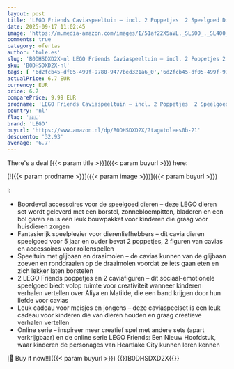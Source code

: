 ```yaml
---
layout: post
title: 'LEGO Friends Caviaspeeltuin – incl. 2 Poppetjes  2 Speelgoed Dieren Figuren en Veel Verzorgingsaccessoires – Creatief Verjaardagscadeau voor Meisjes van 6 Jaar en Ouder – 42640'
date: 2025-09-17 11:02:45
image: 'https://m.media-amazon.com/images/I/51af22X5aVL._SL500_._SL400_.jpg'
comments: true
category: ofertas
author: 'tole.es'
slug: 'B0DHSDXD2X-nl LEGO Friends Caviaspeeltuin – incl. 2 Poppetjes 2...'
sku: 'B0DHSDXD2X-nl'
tags: [ '6d2fcb45-df05-499f-9780-9477bed321a6_0','6d2fcb45-df05-499f-9780-9477bed321a6_501','Arborist Merchandising Root','Bouw- & constructiespeelgoed','Creatieve spellen','Educatief speelgoed','Self Service','Special Features Stores','Speelgoed & spellen','Speelgoedbouwsets','lego','🇳🇱', ]
actualPrice: 6.7 EUR
currency: EUR
price: 6.7
comparePrice: 9.99 EUR
prodname: 'LEGO Friends Caviaspeeltuin – incl. 2 Poppetjes  2 Speelgoed Dieren Figuren en Veel Verzorgingsaccessoires – Creatief Verjaardagscadeau voor Meisjes van 6 Jaar en Ouder – 42640'
country: 'nl'
flag: '🇳🇱'
brand: 'LEGO'
buyurl: 'https://www.amazon.nl/dp/B0DHSDXD2X/?tag=tolees0b-21'
descuento: '32.93'
average: '6.7'
---
```


There's a deal [{{< param title >}}]({{< param buyurl >}})  here:

[![{{< param prodname >}}]({{< param image >}})]({{< param buyurl >}})

ℹ️:

- Boordevol accessoires voor de speelgoed dieren – deze LEGO dieren set wordt geleverd met een borstel, zonnebloempitten, bladeren en een bol garen en is een leuk bouwpakket voor kinderen die graag voor huisdieren zorgen
- Fantasierijk speelplezier voor dierenliefhebbers – dit cavia dieren speelgoed voor 5 jaar en ouder bevat 2 poppetjes, 2 figuren van cavias en accessoires voor rollenspellen
- Speeltuin met glijbaan en draaimolen – de cavias kunnen van de glijbaan zoeven en ronddraaien op de draaimolen voordat ze iets gaan eten en zich lekker laten borstelen
- 2 LEGO Friends poppetjes en 2 caviafiguren – dit sociaal-emotionele speelgoed biedt volop ruimte voor creativiteit wanneer kinderen verhalen vertellen over Aliya en Matilde, die een band krijgen door hun liefde voor cavias
- Leuk cadeau voor meisjes en jongens – deze caviaspeelset is een leuk cadeau voor kinderen die van dieren houden en graag creatieve verhalen vertellen
- Online serie – inspireer meer creatief spel met andere sets (apart verkrijgbaar) en de online serie LEGO Friends: Een Nieuw Hoofdstuk, waar kinderen de personages van Heartlake City kunnen leren kennen

[🛒 Buy it now!!]({{< param buyurl >}})
{{<world>}}B0DHSDXD2X{{</world>}}
